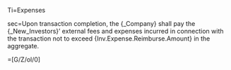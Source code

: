 Ti=Expenses

sec=Upon transaction completion, the {_Company} shall pay the {_New_Investors}’ external fees and expenses incurred in connection with the transaction not to exceed {Inv.Expense.Reimburse.Amount} in the aggregate. 

=[G/Z/ol/0]
